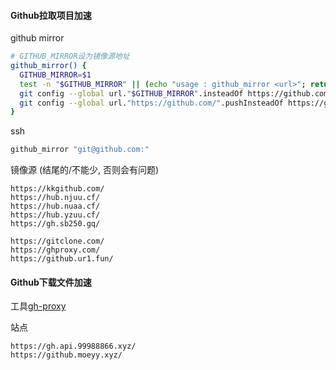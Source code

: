 #### Github拉取项目加速

github mirror
```bash
# GITHUB_MIRROR设为镜像源地址
github_mirror() {
  GITHUB_MIRROR=$1
  test -n "$GITHUB_MIRROR" || (echo "usage : github_mirror <url>"; return 1)
  git config --global url."$GITHUB_MIRROR".insteadOf https://github.com/
  git config --global url."https://github.com/".pushInsteadOf https://github.com/
}
```

ssh
```bash
github_mirror "git@github.com:"
```

镜像源 (结尾的/不能少, 否则会有问题)
```
https://kkgithub.com/
https://hub.njuu.cf/
https://hub.nuaa.cf/
https://hub.yzuu.cf/
https://gh.sb250.gq/

https://gitclone.com/
https://ghproxy.com/
https://github.ur1.fun/
```

#### Github下载文件加速

工具[gh-proxy](https://github.com/hunshcn/gh-proxy)

站点
```
https://gh.api.99988866.xyz/
https://github.moeyy.xyz/
```